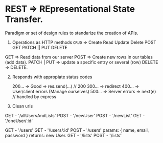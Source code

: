 # REST => REpresentational State Transfer.

Paradigm or set of design rules to standarize the creation of APIs.

1. Operations as HTTP methods
   `CRUD` => Create Read Update Delete
   POST GET PATCH || PUT DELETE

GET => Read data from our server
POST => Create new rows in our tables (add data).
PATCH | PUT => update a specific entry or several (row)
DELETE => DELETE.

2. Responds with appropiate status codes

   200... => Good => res.send(...) // 200
   300... => redirect
   400... => User/client errors (Manage ourselves)
   500... => Server errors => next(e) // handled by express

3. Clean urls

GET - '/allUsersAndLists'
POST - '/newUser'
POST - '/newList'
GET - '/oneUser/:id'

GET - '/users'
GET - '/users/:id'
POST - '/users'
params: { name, email, password }
returns: new User.
GET - '/lists'
POST - '/lists'
